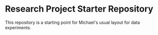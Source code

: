 # Research Project Starter Repository

This repository is a starting point for Michael's usual layout for data
experiments.
